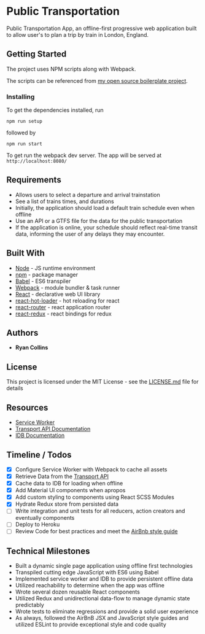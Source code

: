 # Public Transportation
Public Transportation App, an offline-first progressive web application built to allow user's to plan a trip by train in London, England. 

## Getting Started
The project uses NPM scripts along with Webpack.

The scripts can be referenced from [my open source boilerplate project](https://github.com/RyanCCollins/react-redux-simple-starter).

### Installing
To get the dependencies installed, run
```
npm run setup
```

followed by

```
npm run start
```
To get run the webpack dev server.  The app will be served at `http://localhost:8080/`

## Requirements
* Allows users to select a departure and arrival trainstation
* See a list of trains times, and durations
* Initially, the application should load a default train schedule even when offline
* Use an API or a GTFS file for the data for the public transportation
* If the application is online, your schedule should reflect real-time transit data, informing the user of any delays they may encounter.

## Built With
- [Node](https://nodejs.org/en/) - JS runtime environment
- [npm](https://www.npmjs.com/) - package manager
- [Babel](https://babeljs.io/) - ES6 transpiler
- [Webpack](https://webpack.github.io/) - module bundler & task runner
- [React](https://facebook.github.io/react/) - declarative web UI library
- [react-hot-loader](https://github.com/gaearon/react-hot-loader) - hot reloading for react
- [react-router](https://github.com/rackt/react-router) - react application router
- [react-redux](https://github.com/rackt/react-redux) - react bindings for redux

## Authors

* **Ryan Collins**

## License

This project is licensed under the MIT License - see the [LICENSE.md](LICENSE.md) file for details

## Resources
* [Service Worker](https://developer.mozilla.org/en-US/docs/Web/API/Service_Worker_API)
* [Transport API Documentation](http://docs.transportapi.com/index.html?raml=http://transportapi.com/v3/raml/transportapi.raml)
* [IDB Documentation](https://developer.mozilla.org/en-US/docs/Web/API/IndexedDB_API)

## Timeline / Todos
* [x] Configure Service Worker with Webpack to cache all assets
* [x] Retrieve Data from the [Transport API](http://www.transportapi.com/)
* [x] Cache data to IDB for loading when offline
* [x] Add Material UI components when apropos
* [x] Add custom styling to components using React SCSS Modules
* [x] Hydrate Redux store from persisted data
* [ ] Write integration and unit tests for all reducers, action creators and eventually components
* [ ] Deploy to Heroku
* [ ] Review Code for best practices and meet the [AirBnb style guide](https://github.com/airbnb/javascript)

## Technical Milestones
- Built a dynamic single page application using offline first technologies
- Transpiled cutting edge JavaScript with ES6 using Babel
- Implemented service worker and IDB to provide persistent offline data
- Utilized reachability to determine when the app was offline
- Wrote several dozen reusable React components
- Utilized Redux and unidirectional data-flow to manage dynamic state predictably
- Wrote tests to eliminate regressions and provide a solid user experience
- As always, followed the AirBnB JSX and JavaScript style guides and utilized ESLint to provide exceptional style and code quality
